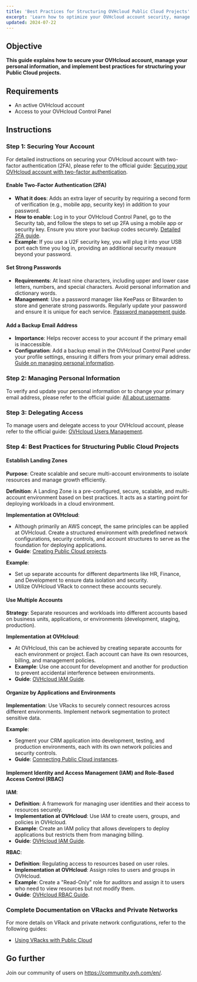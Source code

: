 ```yaml
---
title: 'Best Practices for Structuring OVHcloud Public Cloud Projects'
excerpt: 'Learn how to optimize your OVHcloud account security, manage your personal information, and efficiently structure your Public Cloud projects'
updated: 2024-07-22
---
```


## Objective

**This guide explains how to secure your OVHcloud account, manage your personal information, and implement best practices for structuring your Public Cloud projects.**

## Requirements

- An active OVHcloud account
- Access to your OVHcloud Control Panel

## Instructions

### Step 1: Securing Your Account

For detailed instructions on securing your OVHcloud account with two-factor authentication (2FA), please refer to the official guide: [Securing your OVHcloud account with two-factor authentication](/pages/account_and_service_management/account_information/all_about_username).

#### Enable Two-Factor Authentication (2FA)
- **What it does**: Adds an extra layer of security by requiring a second form of verification (e.g., mobile app, security key) in addition to your password.
- **How to enable**: Log in to your OVHcloud Control Panel, go to the Security tab, and follow the steps to set up 2FA using a mobile app or security key. Ensure you store your backup codes securely. [Detailed 2FA guide](https://support.us.ovhcloud.com/hc/en-us/articles/360013968099-Securing-an-Account-with-Two-Factor-Authentication).
- **Example**: If you use a U2F security key, you will plug it into your USB port each time you log in, providing an additional security measure beyond your password.

#### Set Strong Passwords
- **Requirements**: At least nine characters, including upper and lower case letters, numbers, and special characters. Avoid personal information and dictionary words.
- **Management**: Use a password manager like KeePass or Bitwarden to store and generate strong passwords. Regularly update your password and ensure it is unique for each service. [Password management guide](/pages/account_and_service_management/account_information/manage-ovh-password).

#### Add a Backup Email Address
- **Importance**: Helps recover access to your account if the primary email is inaccessible.
- **Configuration**: Add a backup email in the OVHcloud Control Panel under your profile settings, ensuring it differs from your primary email address. [Guide on managing personal information](pages/account_and_service_management/account_information/all_about_username/).

### Step 2: Managing Personal Information

To verify and update your personal information or to change your primary email address, please refer to the official guide: [All about username](/pages/account_and_service_management/account_information/all_about_username).

### Step 3: Delegating Access

To manage users and delegate access to your OVHcloud account, please refer to the official guide: [OVHcloud Users Management](/pages/account_and_service_management/account_information/ovhcloud-users-management).

### Step 4: Best Practices for Structuring Public Cloud Projects

#### Establish Landing Zones

**Purpose**: Create scalable and secure multi-account environments to isolate resources and manage growth efficiently.

**Definition**: A Landing Zone is a pre-configured, secure, scalable, and multi-account environment based on best practices. It acts as a starting point for deploying workloads in a cloud environment.

**Implementation at OVHcloud**: 
- Although primarily an AWS concept, the same principles can be applied at OVHcloud. Create a structured environment with predefined network configurations, security controls, and account structures to serve as the foundation for deploying applications. 
- **Guide**: [Creating Public Cloud projects](/pages/public_cloud/compute/create_a_public_cloud_project/).

**Example**: 
- Set up separate accounts for different departments like HR, Finance, and Development to ensure data isolation and security.
- Utilize OVHcloud VRack to connect these accounts securely.

#### Use Multiple Accounts

**Strategy**: Separate resources and workloads into different accounts based on business units, applications, or environments (development, staging, production).

**Implementation at OVHcloud**:
- At OVHcloud, this can be achieved by creating separate accounts for each environment or project. Each account can have its own resources, billing, and management policies.
- **Example**: Use one account for development and another for production to prevent accidental interference between environments.
- **Guide**: [OVHcloud IAM Guide](https://docs.ovh.com/gb/en/public-cloud/identity-and-access-management/).

#### Organize by Applications and Environments

**Implementation**: Use VRacks to securely connect resources across different environments. Implement network segmentation to protect sensitive data.

**Example**:
- Segment your CRM application into development, testing, and production environments, each with its own network policies and security controls.
- **Guide**: [Connecting Public Cloud instances](/pages/public_cloud/compute/public-cloud-first-steps/).

#### Implement Identity and Access Management (IAM) and Role-Based Access Control (RBAC)

**IAM**:
- **Definition**: A framework for managing user identities and their access to resources securely.
- **Implementation at OVHcloud**: Use IAM to create users, groups, and policies in OVHcloud.
- **Example**: Create an IAM policy that allows developers to deploy applications but restricts them from managing billing.
- **Guide**: [OVHcloud IAM Guide](https://docs.ovh.com/gb/en/public-cloud/identity-and-access-management/).

**RBAC**:
- **Definition**: Regulating access to resources based on user roles.
- **Implementation at OVHcloud**: Assign roles to users and groups in OVHcloud.
- **Example**: Create a "Read-Only" role for auditors and assign it to users who need to view resources but not modify them.
- **Guide**: [OVHcloud RBAC Guide](https://docs.ovh.com/gb/en/public-cloud/role-based-access-control/).

### Complete Documentation on VRacks and Private Networks

For more details on VRack and private network configurations, refer to the following guides:
- [Using VRacks with Public Cloud](/pages/public_cloud/public_cloud_network_services/getting-started-07-creating-vrack/)

## Go further

Join our community of users on <https://community.ovh.com/en/>.
